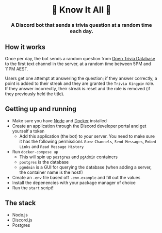 <h1 align="center">
    🤖 Know It All 🤖
</h1>

<h3 align="center">
  A Discord bot that sends a trivia question at a random time each day.
</h3>

## How it works
Once per day, the bot sends a random question from <a href="https://opentdb.com/">Open Trivia Database</a> to the first text channel in the server, at a random time between 5PM and 11PM AEST.

Users get one attempt at answering the question; if they answer correctly, a point is added to their streak and they are granted the `Trivia Kingpin` role. If they answer incorrectly, their streak is reset and the role is removed (if they previously held the title).

## Getting up and running
- Make sure you have [Node](https://nodejs.dev) and [Docker](https://www.docker.com/get-started) installed
- Create an application through the Discord developer portal and get yourself a token
  - Add this application (the bot) to your server. You need to make sure it has the following permissions `View Channels`, `Send Messages`, `Embed Links` and `Read Message History`
- Run `docker-compose up`
  - This will spin up `postgres` and `pgAdmin` containers
  - `postgres` is the database
  - `pgAdmin` is a GUI for querying the database (when adding a server, the container name is the host!)
- Create an `.env` file based off `.env.example` and fill out the values
- Install the depenencies with your package manager of choice
- Run the `start` script!

## The stack
- Node.js
- Discord.js
- Postgres
